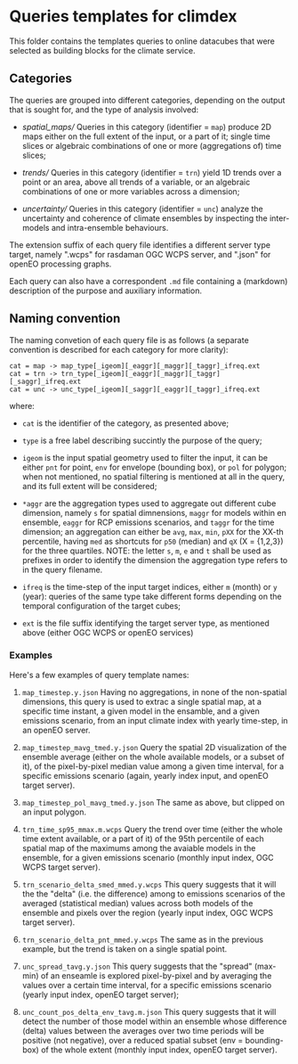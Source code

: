 
# Queries templates for climdex

This folder contains the templates queries to online datacubes
that were selected as building blocks for the climate service.


## Categories

The queries are grouped into different categories, depending on
the output that is sought for, and the type of analysis involved:

 - *spatial_maps/*
   Queries in this category (identifier = `map`) produce 2D maps
   either on the full extent of the input, or a part of it;
   single time slices or algebraic combinations of
   one or more (aggregations of) time slices;

 - *trends/*
   Queries in this category (identifier = `trn`) yield 1D trends
   over a point or an area, above all trends of a variable, or
   an algebraic combinations of one or more variables across a dimension;

 - *uncertainty/*
   Queries in this category (identifier = `unc`) analyze the uncertainty
   and coherence of climate ensembles by inspecting the inter-models and
   intra-ensemble behaviours.

The extension suffix of each query file identifies a different
server type target, namely ".wcps" for rasdaman OGC WCPS server,
and ".json" for openEO processing graphs.

Each query can also have a correspondent `.md` file containing a
(markdown) description of the purpose and auxiliary information.


## Naming convention

The naming convetion of each query file is as follows
(a separate convention is described for each category for more clarity):

```
cat = map -> map_type[_igeom][_eaggr][_maggr][_taggr]_ifreq.ext
cat = trn -> trn_type[_igeom][_eaggr][_maggr][_taggr][_saggr]_ifreq.ext
cat = unc -> unc_type[_igeom][_saggr][_eaggr][_taggr]_ifreq.ext
```

where:

 - `cat` is the identifier of the category, as presented above;

 - `type` is a free label describing succintly the purpose of the query;

 - `igeom` is the input spatial geometry used to filter the input,
    it can be either `pnt` for point, `env` for envelope (bounding box),
    or `pol` for polygon; when not mentioned, no spatial filtering
    is mentioned at all in the query, and its full extent will be considered;

 - `*aggr` are the aggregation types used to aggregate out different
    cube dimension, namely `s` for spatial dimnensions,
    `maggr` for models within en ensemble,
    `eaggr` for RCP emissions scenarios, and `taggr` for the time dimension;
    an aggregation can either be `avg`, `max`, `min`, `pXX` for the
    XX-th percentile, having `med` as shortcuts for `p50`
    (median) and `qX` (X = {1,2,3}) for the three quartiles.
    NOTE: the letter `s`, `m`, `e` and `t` shall be used as prefixes
    in order to identify the dimension the aggregation type refers to
    in the query filename.

 - `ifreq` is the time-step of the input target indices, either
    `m` (month) or `y` (year): queries of the same type take different forms
    depending on the temporal configuration of the target cubes;

 - `ext` is the file suffix identifying the target server type, as mentioned
    above (either OGC WCPS or openEO services)


### Examples

Here's a few examples of query template names:

 1. `map_timestep.y.json`
    Having no aggregations, in none of the non-spatial dimensions,
    this query is used to extrac a single spatial map, at a specific
    time instant, a given model in the ensamble, and a given emissions
    scenario, from an input climate index with yearly time-step,
    in an openEO server.

 1. `map_timestep_mavg_tmed.y.json`
    Query the spatial 2D visualization of the ensemble average
    (either on the whole available models, or a subset of it),
    of the pixel-by-pixel median value among a given time interval,
    for a specific emissions scenario (again, yearly index input,
    and openEO target server).

 1. `map_timestep_pol_mavg_tmed.y.json`
    The same as above, but clipped on an input polygon.

 1. `trn_time_sp95_mmax.m.wcps`
    Query the trend over time (either the whole time extent available,
    or a part of it) of the 95th percentile of each spatial map of the
    maximums among the avaiable models in the ensemble, for a given
    emissions scenario (monthly input index, OGC WCPS target server).

 1. `trn_scenario_delta_smed_mmed.y.wcps`
    This query suggests that it will the the "delta" (i.e. the difference)
    among to emissions scenarios of the averaged (statistical median) values
    across both models of the ensemble and pixels over the region
    (yearly input index, OGC WCPS target server).

 1. `trn_scenario_delta_pnt_mmed.y.wcps`
    The same as in the previous example, but the trend is taken on a single
    spatial point.

 1. `unc_spread_tavg.y.json`
    This query suggests that the "spread" (max-min) of an enseamle is explored
    pixel-by-pixel and by averaging the values over a certain time interval,
    for a specific emissions scenario (yearly input index, openEO target server);

 1. `unc_count_pos_delta_env_tavg.m.json`
    This query suggests that it will detect the number of those model
    within an ensemble whose difference (delta) values between the averages
    over two time periods will be positive (not negative), over a reduced
    spatial subset (env = bounding-box) of the whole extent
    (monthly input index, openEO target server).



